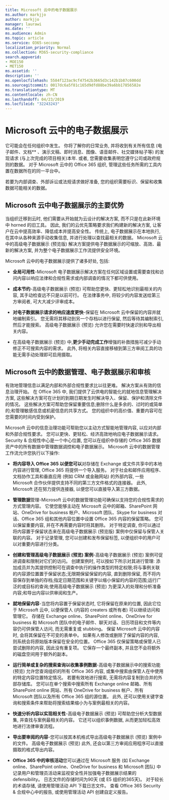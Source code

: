 ```yaml
---
title: Microsoft 云中的电子数据展示
ms.author: markjjo
author: markjjo
manager: laurawi
ms.date: ''
ms.audience: Admin
ms.topic: article
ms.service: O365-seccomp
localization_priority: Normal
ms.collection: M365-security-compliance
search.appverid:
- MOE150
- MET150
ms.assetid: ''
description: ''
ms.openlocfilehash: 5584f123ac9cf47542b3665d3c142b1b87c600dd
ms.sourcegitcommit: 0017dc6a5f81c165d9dfd88be39a6bb17856582e
ms.translationtype: MT
ms.contentlocale: zh-CN
ms.lasthandoff: 04/23/2019
ms.locfileid: "32243243"
---
```

# <a name="ediscovery-in-the-microsoft-cloud"></a>Microsoft 云中的电子数据展示

它可能会在任何组织中发生。 你将了解你的日常业务, 并将收到有关所有信息 (电子邮件、文档** 、演示文稿、即时消息、图像、语音邮件、社交媒体帖子等) 的发现请求 (与上次完成的项目相关)本年. 或者, 您需要收集表明您遵守公司或政府规则的数据。 对于 Microsoft 云中的 Office 365 组织, 管理这些任务所需的工具内置在数据所在的同一平台中。

若要为内部调查、外部诉讼或法规请求做好准备, 您的组织需要标识、保留和收集数据可能相关的数据。


## <a name="key-benefits-of-ediscovery-in-the-microsoft-cloud"></a>Microsoft 云中电子数据展示的主要优势

当组织迁移到云时, 他们需要从开始就为云设计的解决方案, 而不只是在此新环境中 horned 的旧工具。 因此, 我们的云优先策略要求我们构建新的解决方案, 让客户在云中提高效率、降低成本并提高安全性。 传统上, 电子数据展示在本地执行, 在其中从各种来源手动收集信息, 并进行处理以查找最相关的数据。 Microsoft 云中的高级电子数据展示 (预览版) 解决方案提供电子数据展示的可缩放、高效、最新的解决方案, 并为整个电子数据展示工作流提供安全环境。

Microsoft 云中的电子数据展示提供了诸多好处, 包括:

- **全局可用性**-Microsoft 电子数据展示解决方案在任何区域设置或需要查找和访问内容以响应法律和合规性需求或内部调查的情况下都可供使用。

- **成本节约**-高级电子数据展示 (预览) 可帮助您更快、更轻松地识别最相关的内容, 其手动检查远不只是以前可行。 在法律事务中, 将较少的内容发送给第三方审阅者, 可大大减少评审成本。

- **对电子数据展示请求的响应速度更快**-保留在 Microsoft 云中保留的内容并就地编制索引。 您无需将其移动到另一个存档以进行保留, 然后等待其编制索引, 然后才能搜索。 高级电子数据展示 (预览) 允许您在需要时快速识别和导出相关内容。

- 在高级电子数据展示 (预览) 中,**更少手动完成工作**增强的补救措施可减少手动修正不可搜索内容的需求。 此外, 将相关内容直接移植到第三方审阅工具的功能无需手动处理即可启用摄取。

## <a name="data-governance-ediscovery-and-audting-in-the-microsoft-cloud"></a>Microsoft 云中的数据管理、电子数据展示和审核

有效地管理信息以满足内部和外部合规性要求比以往更难。 解决方案从有效的信息治理开始。 在 Office 365 中, 我们提供了云供电的智能化的就地信息管理解决方案, 这些解决方案可在计划的到期日期发生时解决导入、保留、保护和清除文件的情况。 这些解决方案可帮助您保留重要信息;删除什么是多余的、过时的或简单的;和管理敏感信息或机密信息的共享方式。 您的组织中的高价值、重要内容可在您需要的时间内受到保护。

Microsoft 云中的信息治理功能可帮助您以主动方式智能地管理内容, 以应对内部和外部合规性要求。 您可以更快、更轻松、经济高效地响应电子数据展示请求。 Security & 合规性中心是一个中心位置, 您可以在组织中存储的 Office 365 数据资产中的所有数据中管理数据调控和电子数据展示。 Microsoft 云中的数据管理工作流允许您执行以下操作:

- **将内容导入 Office 365 以便您可以**对存储在 Exchange 或文件共享中的本地内容进行管理, Office 365 将提供一个导入服务。 对于社会和邮件应用程序、文档协作工具和垂直应用 (例如 CRM 或金融网站) 的外部内容, 一些 Microsoft 合作伙伴提供支持不同的第三方文件格式的连接器。 此外, Microsoft 还在努力提供连接器, 以便您可以直接导入第三方数据。

- **管理数据**管理-Microsoft 云中的数据管理功能可确保以支持您的合规性需求的方式管理内容。 它使您能够主动在 Microsoft 云中的邮箱、SharePoint 网站、OneDrive for business 帐户、Microsoft 团队、Skype for business 对话、Office 365 组和其他内容位置中设置 Office 365 内容的保留策略。 您可以保留重要内容, 并在不再需要内容时将其删除。 对于特定调查, 你可以通过将内容置于保留状态来在高级电子数据展示 (预览版) 案例中仅保留与保管人关联的内容。 对于记录管理, 您可以创建和发布保留标签, 以便组织中的用户可以对重要内容进行分类。
 
- **创建和管理高级电子数据展示 (预览) 案例**-高级电子数据展示 (预览) 案例可促进调查和限制对它们的访问。 创建案例时, 可以按如下所示对其进行管理: 添加成员并为其提供控制可在调查中执行的操作类型的特定权限;将与事例关联的内容源位置置于保留状态;无限期保留保留的内容, 直到删除保留, 而不将内容保存到单独的存档;指定日期范围和关键字以缩小保留的内容的范围;运行广泛的或目标的查询;使用高级电子数据展示 (预览) 为更深入的处理和分析准备内容;和导出内容以供审阅和生产。

- **就地保留内容**-当您将内容置于保留状态时, 它将保留在原来的位置, 因此它位于 Microsoft 云中, 以便保管人 (内容的 creaters 或所有者) 可以继续访问和管理它。 存储在 Exchange online、SharePoint online、OneDrive for business 和 Microsoft 团队中的电子邮件、聊天对话、日历项目和文件等内容仍可供保管人访问, 而无需重复或 stubbing。 保留 Microsoft 云中的内容时, 会将其保留在不可变的表单中。 如果有人修改或删除了保留内容的内容, 则系统会将原始版本保留在安全的位置。 Office 365 仅保留策略或保管人已尝试删除的内容, 因此没有重复项。 它保存一个最终副本, 并且您不会将额外的磁盘空间用于额外的副本。 

- **运行简单或复杂的搜索查询以收集事例数据**-高级电子数据展示中的搜索功能 (预览) 允许您查询组织的所有 Office 365 内容, 或集中搜索由保管人在中使用的特定内容位置特定情况。 若要有效地进行搜索, 无需将内容复制到合并的外部存储库。 您可以在单个搜索中搜索所有 Exchange online 邮箱、所有 SharePoint online 网站、所有 OneDrive for business 帐户、所有 Microsoft 团队以及所有 Office 365 组的源位置。 此外, 还可以使用关键字查询和搜索条件来帮助将搜索结果缩小为与案例最相关的内容。

- **快速分析内容以实现相关性**-高级电子数据展示 (预览) 可帮助您分析大型数据集, 并查找与案例最相关的内容。 它还可以组织事例数据, 从而更加轻松高效地进行法律审查流程。

- **导出要审阅的内容**-您可以按其本机格式导出高级电子数据展示 (预览) 案例中的文件。 高级电子数据展示 (预览) 此外, 还会以第三方审阅应用程序可以直接摄取的格式导出内容。
    
- **Office 365 中的审核活动**您可以通过在 Microsoft 服务 (如 Exchange online、SharePoint online、OneDrive for business 和 Microsoft 团队) 中记录用户和管理员活动来监视安全性并加强电子数据展示结果的 defensibility。 日志文件的存储时间为90天 (或 E5 组织的365天)。 对于较长的术语存储, 请使用管理活动 API 下载日志文件。 查看 Office 365 Security & 合规中心中的报告, 或使用管理活动 API 创建自定义报告。
